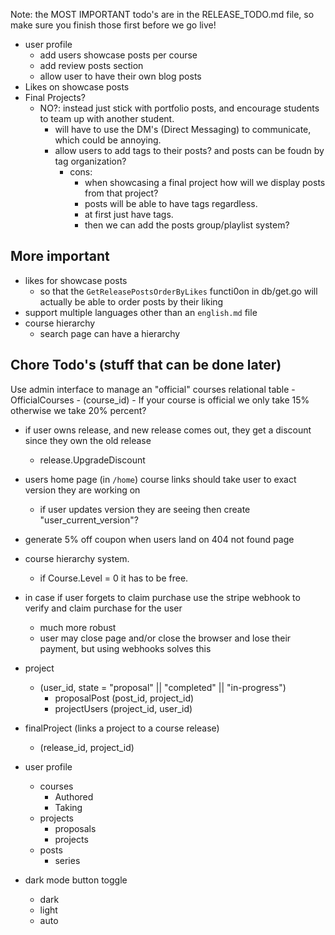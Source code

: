 Note: the MOST IMPORTANT todo's are in the RELEASE_TODO.md file, so make sure you finish those first before we go live!

- user profile
	- add users showcase posts per course
	- add review posts section
	- allow user to have their own blog posts
- Likes on showcase posts
- Final Projects?
	- NO?: instead just stick with portfolio posts, and encourage students to team up with another student.
		- will have to use the DM's (Direct Messaging) to communicate, which could be annoying.
		- allow users to add tags to their posts? and posts can be foudn by tag organization?
			- cons:
				- when showcasing a final project how will we display posts from that project?
				- posts will be able to have tags regardless.
				- at first just have tags.
				- then we can add the posts group/playlist system?

## More important
- likes for showcase posts
    - so that the `GetReleasePostsOrderByLikes` functi0on in db/get.go will actually be able to order posts by their liking
- support multiple languages other than an `english.md` file
- course hierarchy 
	- search page can have a hierarchy

## Chore Todo's (stuff that can be done later)
Use admin interface to manage an "official" courses relational table
	- OfficialCourses
		- (course_id)
	- If your course is official we only take 15% otherwise we take 20% percent?

- if user owns release, and new release comes out, they get a discount since they own the old release
	- release.UpgradeDiscount
- users home page (in `/home`) course links should take user to exact version they are working on
	- if user updates version they are seeing then create "user_current_version"?

- generate 5% off coupon when users land on 404 not found page
- course hierarchy system.
	- if Course.Level = 0 it has to be free.
- in case if user forgets to claim purchase use the stripe webhook to verify and claim purchase for the user
	- much more robust
	- user may close page and/or close the browser and lose their payment, but using webhooks solves this
- project
	- (user_id, state = "proposal" || "completed" || "in-progress")
		- proposalPost (post_id, project_id)
		- projectUsers (project_id, user_id)
- finalProject (links a project to a course release)
	- (release_id, project_id)

- user profile
	- courses
		- Authored
		- Taking
	- projects
		- proposals
		- projects
	- posts
		- series

- dark mode button toggle
	- dark
	- light
	- auto
